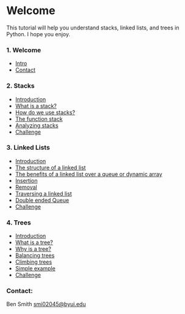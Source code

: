 # Welcome

This tutorial will help you understand stacks, linked lists, and trees in Python. I hope you enjoy.

### 1. Welcome
   * [Intro](./0-welcome.md)
   * [Contact](./0-welcome.md#Contact)
### 2. Stacks
   * [Introduction](./1-stacks.md#Introduction)
   * [What is a stack?](./1-stacks.md#2-what-is-a-stack)
   * [How do we use stacks?](./1-stacks.md#3-how-do-we-use-stacks)
   * [The function stack](./1-stacks.md#4-the-function-stack)
   * [Analyzing stacks](./1-stacks.md#5-analyzing-stacks)
   * [Challenge](./1-stacks.md#6-challenge)
### 3. Linked Lists
   * [Introduction](./2-linked-list.md#1-introduction)
   * [The structure of a linked list](./2-linked-list.md#2-structure)
   * [The benefits of a linked list over a queue or dynamic array](./2-linked-list.md#3-benefits)
   * [Insertion](./2-linked-list.md#4-insertion)
   * [Removal](./2-linked-list.md#5-removal)
   * [Traversing a linked list](./2-linked-list.md#6-traversing-a-linked-list)
   * [Double ended Queue](./2-linked-list.md#7-the-double-ended-queue#)
   * [Challenge](./2-linked-list.md#8-challenge)
### 4. Trees
   * [Introduction](./3-trees.md#1-introduction)
   * [What is a tree?](./3-trees.md#2-what-is-a-tree)
   * [Why is a tree?](./3-trees.md#3-why-is-a-tree)
   * [Balancing trees](./3-trees.md#4-balancing-trees)
   * [Climbing trees](./3-trees.md#5-climbing-trees)
   * [Simple example](./3-trees.md#6-example)
   * [Challenge](./3-trees.md#7-challenge)

### Contact:

Ben Smith
smi02045@byui.edu
